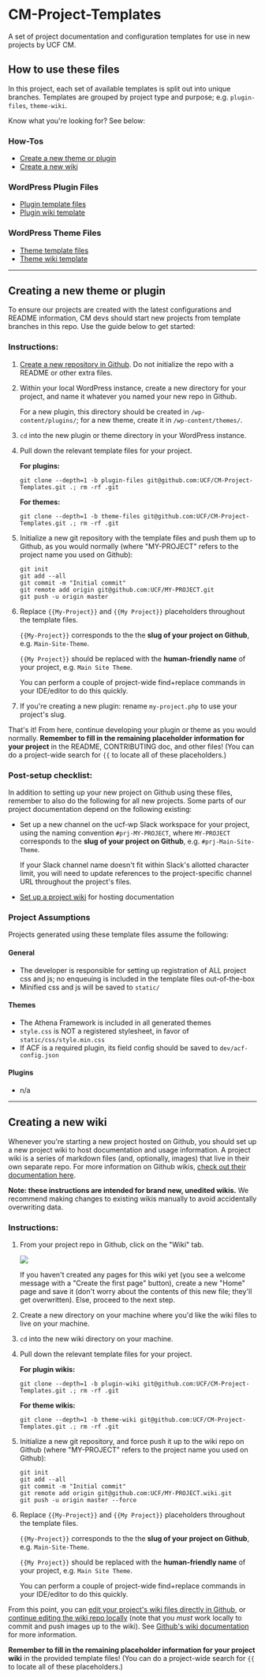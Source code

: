 # CM-Project-Templates

A set of project documentation and configuration templates for use in new projects by UCF CM.


## How to use these files

In this project, each set of available templates is split out into unique branches.  Templates are grouped by project type and purpose; e.g. `plugin-files`, `theme-wiki`.

Know what you're looking for?  See below:

### How-Tos
- [Create a new theme or plugin](#creating-a-new-theme-or-plugin)
- [Create a new wiki](#creating-a-new-wiki)

### WordPress Plugin Files
- [Plugin template files](https://github.com/UCF/CM-Documentation-Templates/tree/plugin-files)
- [Plugin wiki template](https://github.com/UCF/CM-Documentation-Templates/tree/plugin-wiki)

### WordPress Theme Files
- [Theme template files](https://github.com/UCF/CM-Documentation-Templates/tree/theme-files)
- [Theme wiki template](https://github.com/UCF/CM-Documentation-Templates/tree/theme-wiki)

-----

## Creating a new theme or plugin

To ensure our projects are created with the latest configurations and README information, CM devs should start new projects from template branches in this repo.  Use the guide below to get started:

### Instructions:

1. [Create a new repository in Github](https://github.com/new).  Do not initialize the repo with a README or other extra files.

2. Within your local WordPress instance, create a new directory for your project, and name it whatever you named your new repo in Github.

    For a new plugin, this directory should be created in `/wp-content/plugins/`; for a new theme, create it in `/wp-content/themes/`.

3. `cd` into the new plugin or theme directory in your WordPress instance.

4. Pull down the relevant template files for your project.

    **For plugins:**

    `git clone --depth=1 -b plugin-files git@github.com:UCF/CM-Project-Templates.git .; rm -rf .git`

    **For themes:**

    `git clone --depth=1 -b theme-files git@github.com:UCF/CM-Project-Templates.git .; rm -rf .git`

5. Initialize a new git repository with the template files and push them up to Github, as you would normally (where "MY-PROJECT" refers to the project name you used on Github):

    ```
    git init
    git add --all
    git commit -m "Initial commit"
    git remote add origin git@github.com:UCF/MY-PROJECT.git
    git push -u origin master
    ```

6. Replace `{{My-Project}}` and `{{My Project}}` placeholders throughout the template files.

    `{{My-Project}}` corresponds to the the **slug of your project on Github**, e.g. `Main-Site-Theme`.

    `{{My Project}}` should be replaced with the **human-friendly name** of your project, e.g. `Main Site Theme`.

    You can perform a couple of project-wide find+replace commands in your IDE/editor to do this quickly.

7. If you're creating a new plugin: rename `my-project.php` to use your project's slug.

That's it!  From here, continue developing your plugin or theme as you would normally.  **Remember to fill in the remaining placeholder information for your project** in the README, CONTRIBUTING doc, and other files! (You can do a project-wide search for `{{` to locate all of these placeholders.)

### Post-setup checklist:
In addition to setting up your new project on Github using these files, remember to also do the following for all new projects.  Some parts of our project documentation depend on the following existing:

- Set up a new channel on the ucf-wp Slack workspace for your project, using the naming convention `#prj-MY-PROJECT`, where `MY-PROJECT` corresponds to the **slug of your project on Github**, e.g. `#prj-Main-Site-Theme`.

    If your Slack channel name doesn't fit within Slack's allotted character limit, you will need to update references to the project-specific channel URL throughout the project's files.
- [Set up a project wiki](#creating-a-new-wiki) for hosting documentation

### Project Assumptions

Projects generated using these template files assume the following:

#### General
- The developer is responsible for setting up registration of ALL project css and js; no enqueuing is included in the template files out-of-the-box
- Minified css and js will be saved to `static/`

#### Themes
- The Athena Framework is included in all generated themes
- `style.css` is NOT a registered stylesheet, in favor of `static/css/style.min.css`
- If ACF is a required plugin, its field config should be saved to `dev/acf-config.json`

#### Plugins
- n/a

-----

## Creating a new wiki

Whenever you're starting a new project hosted on Github, you should set up a new project wiki to host documentation and usage information.  A project wiki is a series of markdown files (and, optionally, images) that live in their own separate repo.  For more information on Github wikis, [check out their documentation here](https://help.github.com/articles/about-github-wikis/).

**Note: these instructions are intended for brand new, unedited wikis.**  We recommend making changes to existing wikis manually to avoid accidentally overwriting data.

### Instructions:

1. From your project repo in Github, click on the "Wiki" tab.

    <img src="https://help.github.com/assets/images/help/wiki/wiki_menu_link.png">

    If you haven't created any pages for this wiki yet (you see a welcome message with a "Create the first page" button), create a new "Home" page and save it (don't worry about the contents of this new file; they'll get overwritten).  Else, proceed to the next step.

2. Create a new directory on your machine where you'd like the wiki files to live on your machine.

3. `cd` into the new wiki directory on your machine.

4. Pull down the relevant template files for your project.

    **For plugin wikis:**

    `git clone --depth=1 -b plugin-wiki git@github.com:UCF/CM-Project-Templates.git .; rm -rf .git`

    **For theme wikis:**

    `git clone --depth=1 -b theme-wiki git@github.com:UCF/CM-Project-Templates.git .; rm -rf .git`

5. Initialize a new git repository, and force push it up to the wiki repo on Github (where "MY-PROJECT" refers to the project name you used on Github):

    ```
    git init
    git add --all
    git commit -m "Initial commit"
    git remote add origin git@github.com:UCF/MY-PROJECT.wiki.git
    git push -u origin master --force
    ```

6. Replace `{{My-Project}}` and `{{My Project}}` placeholders throughout the template files.

    `{{My-Project}}` corresponds to the the **slug of your project on Github**, e.g. `Main-Site-Theme`.

    `{{My Project}}` should be replaced with the **human-friendly name** of your project, e.g. `Main Site Theme`.

    You can perform a couple of project-wide find+replace commands in your IDE/editor to do this quickly.

From this point, you can [edit your project's wiki files directly in Github](https://help.github.com/articles/adding-wiki-pages-via-the-online-interface/), or [continue editing the wiki repo locally](https://help.github.com/articles/adding-and-editing-wiki-pages-locally/) (note that you _must_ work locally to commit and push images up to the wiki).  See [Github's wiki documentation](https://help.github.com/articles/about-github-wikis/#further-reading) for more information.

**Remember to fill in the remaining placeholder information for your project wiki** in the provided template files! (You can do a project-wide search for `{{` to locate all of these placeholders.)
